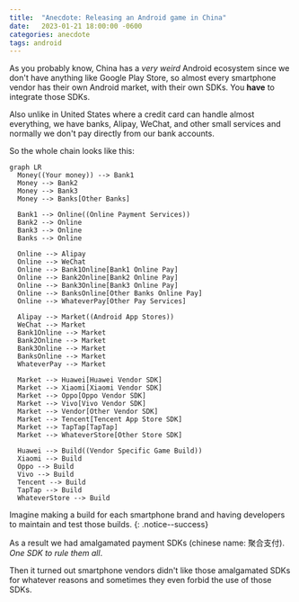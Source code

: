 ```yaml
---
title:  "Anecdote: Releasing an Android game in China"
date:   2023-01-21 18:00:00 -0600
categories: anecdote
tags: android
---
```


As you probably know, China has a *very weird* Android ecosystem since we don't have anything like Google Play Store, so almost every smartphone vendor has their own Android market, with their own SDKs. You **have** to integrate those SDKs.

Also unlike in United States where a credit card can handle almost everything, we have banks, Alipay, WeChat, and other small services and normally we don't pay directly from our bank accounts.

So the whole chain looks like this:

```mermaid
graph LR
  Money((Your money)) --> Bank1
  Money --> Bank2
  Money --> Bank3
  Money --> Banks[Other Banks]

  Bank1 --> Online((Online Payment Services))
  Bank2 --> Online
  Bank3 --> Online
  Banks --> Online

  Online --> Alipay
  Online --> WeChat
  Online --> Bank1Online[Bank1 Online Pay]
  Online --> Bank2Online[Bank2 Online Pay]
  Online --> Bank3Online[Bank3 Online Pay]
  Online --> BanksOnline[Other Banks Online Pay]
  Online --> WhateverPay[Other Pay Services]

  Alipay --> Market((Android App Stores))
  WeChat --> Market
  Bank1Online --> Market
  Bank2Online --> Market
  Bank3Online --> Market
  BanksOnline --> Market
  WhateverPay --> Market

  Market --> Huawei[Huawei Vendor SDK]
  Market --> Xiaomi[Xiaomi Vendor SDK]
  Market --> Oppo[Oppo Vendor SDK]
  Market --> Vivo[Vivo Vendor SDK]
  Market --> Vendor[Other Vendor SDK]
  Market --> Tencent[Tencent App Store SDK]
  Market --> TapTap[TapTap]
  Market --> WhateverStore[Other Store SDK]

  Huawei --> Build((Vendor Specific Game Build))
  Xiaomi --> Build
  Oppo --> Build
  Vivo --> Build
  Tencent --> Build
  TapTap --> Build
  WhateverStore --> Build
```

Imagine making a build for each smartphone brand and having developers to maintain and test those builds.
{: .notice--success}

As a result we had amalgamated payment SDKs (chinese name: 聚合支付). *One SDK to rule them all*.

Then it turned out smartphone vendors didn't like those amalgamated SDKs for whatever reasons and sometimes they even forbid the use of those SDKs.
